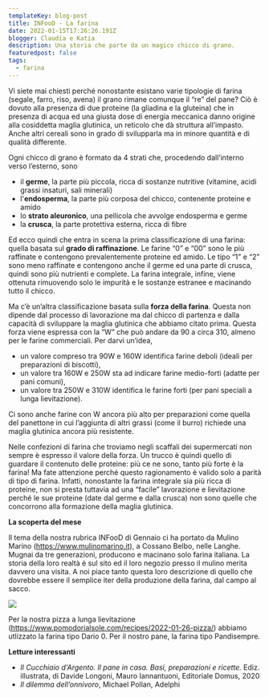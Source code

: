 ```yaml
---
templateKey: blog-post
title: INFooD - La farina
date: 2022-01-15T17:26:26.191Z
blogger: Claudia e Katia
description: Una storia che parte da un magico chicco di grano.
featuredpost: false
tags:
  - farina
---
```

Vi siete mai chiesti perché nonostante esistano varie tipologie di farina (segale, farro, riso, avena) il grano rimane comunque il “re” del pane?  Ciò è dovuto alla presenza di due proteine (la gliadina e la gluteina) che in presenza di acqua ed una giusta dose di energia meccanica danno origine alla cosiddetta maglia glutinica, un reticolo che dà struttura all’impasto.  Anche altri cereali sono in grado di svilupparla ma in minore quantità e di qualità differente.

Ogni chicco di grano è formato da 4 strati che, procedendo dall’interno verso l’esterno, sono

* il **germe**, la parte più piccola, ricca di sostanze nutritive (vitamine, acidi grassi insaturi, sali minerali)
* l'**endosperma**, la parte più corposa del chicco, contenente proteine e amido
* lo **strato aleuronico**, una pellicola che avvolge endosperma e germe
* la **crusca**, la parte protettiva esterna, ricca di fibre

Ed ecco quindi che entra in scena la prima classificazione di una farina: quella basata sul **grado di raffinazione**.  Le farine “0” e “00” sono le più raffinate e contengono prevalentemente proteine ed amido.  Le tipo “1” e “2” sono meno raffinate e contengono anche il germe ed una parte di crusca, quindi sono più nutrienti e complete.  La farina integrale, infine, viene ottenuta rimuovendo solo le impurità e le sostanze estranee e macinando tutto il chicco.

Ma c’è un’altra classificazione basata sulla **forza della farina**.  Questa non dipende dal processo di lavorazione ma dal chicco di partenza e dalla capacità di sviluppare la maglia glutinica che abbiamo citato prima.  Questa forza viene espressa con la “W” che può andare da 90 a circa 310, almeno per le farine commerciali.  Per darvi un’idea, 

* un valore compreso tra 90W e 160W identifica farine deboli (ideali per preparazioni di biscotti),
* un valore tra 160W e 250W sta ad indicare farine medio-forti (adatte per pani comuni),
* un valore tra 250W e 310W identifica le farine forti (per pani speciali a lunga lievitazione). 

Ci sono anche farine con W ancora più alto per preparazioni come quella del panettone in cui l’aggiunta di altri grassi (come il burro) richiede una maglia glutinica ancora più resistente.

Nelle confezioni di farina che troviamo negli scaffali dei supermercati non sempre è espresso il valore della forza.  Un trucco è quindi quello di guardare il contenuto delle proteine: più ce ne sono, tanto più forte è la farina!  Ma fate attenzione perché questo ragionamento è valido solo a parità di tipo di farina. Infatti, nonostante la farina integrale sia più ricca di proteine, non si presta tuttavia ad una “facile” lavorazione e lievitazione perché le sue proteine (date dal germe e dalla crusca) non sono quelle che concorrono alla formazione della maglia glutinica.

**La scoperta del mese**

Il tema della nostra rubrica INFooD di Gennaio ci ha portato da Mulino Marino (https://www.mulinomarino.it), a Cossano Belbo, nelle Langhe.  Mugnai da tre generazioni, producono e macinano solo farina italiana.  La storia della loro realtà è sul sito ed il loro negozio presso il mulino merita davvero una visita.  A noi piace tanto questa loro descrizione di quello che dovrebbe essere il semplice iter della produzione della farina, dal campo al sacco.

![](/img/camposacco.jpg)

Per la nostra pizza a lunga lievitazione (https://www.pomodorialsole.com/recipes/2022-01-26-pizza/) abbiamo utlizzato la  farina tipo Dario 0.  Per il nostro pane, la farina tipo Pandisempre. 

**Letture interessanti**

* *Il Cucchiaio d'Argento. Il pane in casa. Basi, preparazioni e ricette.* Ediz. illustrata, di Davide Longoni, Mauro Iannantuoni, Editoriale Domus, 2020
* *Il dilemma dell’onnivoro*, Michael Pollan, Adelphi